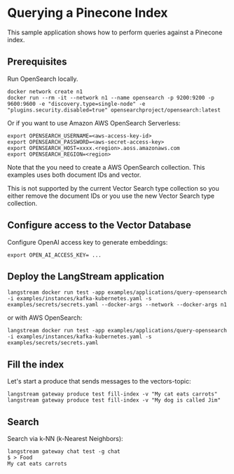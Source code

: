 # Querying a Pinecone Index

This sample application shows how to perform queries against a Pinecone index.

## Prerequisites

Run OpenSearch locally.
```
docker network create n1
docker run --rm -it --network n1 --name opensearch -p 9200:9200 -p 9600:9600 -e "discovery.type=single-node" -e "plugins.security.disabled=true" opensearchproject/opensearch:latest
```


Or if you want to use Amazon AWS OpenSearch Serverless:
```
export OPENSEARCH_USERNAME=<aws-access-key-id>
export OPENSEARCH_PASSWORD=<aws-secret-access-key>
export OPENSEARCH_HOST=xxxx.<region>.aoss.amazonaws.com
export OPENSEARCH_REGION=<region>
```

Note that the you need to create a AWS OpenSearch collection.
This examples uses both document IDs and vector.

This is not supported by the current Vector Search type collection so you either remove the document IDs or you use the new Vector Search type collection.

## Configure access to the Vector Database

Configure OpenAI access key to generate embeddings:

```
export OPEN_AI_ACCESS_KEY= ...
```


## Deploy the LangStream application

```
langstream docker run test -app examples/applications/query-opensearch -i examples/instances/kafka-kubernetes.yaml -s examples/secrets/secrets.yaml --docker-args --network --docker-args n1
```

or with AWS OpenSearch:

```
langstream docker run test -app examples/applications/query-opensearch -i examples/instances/kafka-kubernetes.yaml -s examples/secrets/secrets.yaml
```

## Fill the index

Let's start a produce that sends messages to the vectors-topic:

```
langstream gateway produce test fill-index -v "My cat eats carrots" 
langstream gateway produce test fill-index -v "My dog is called Jim"
```

## Search 

Search via k-NN (k-Nearest Neighbors):

```
langstream gateway chat test -g chat
$ > Food
My cat eats carrots
```

